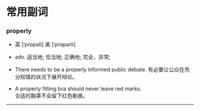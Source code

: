 ﻿常用副词
===============
### properly 
* 英 [ˈprɒpəli]   美 [ˈprɑpərli] 
* adv.  适当地; 恰当地; 正确地; 完全，非常;
* There needs to be a properly informed public debate.
有必要让公众在充分知情的状况下展开辩论。

* A properly fitting bra should never leave red marks.  
合适的胸罩不会留下红色勒痕。
***



